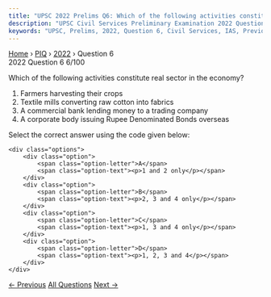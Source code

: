 ```yaml
---
title: "UPSC 2022 Prelims Q6: Which of the following activities constitute real sector in..."
description: "UPSC Civil Services Preliminary Examination 2022 Question 6 with options and answer"
keywords: "UPSC, Prelims, 2022, Question 6, Civil Services, IAS, Previous Year Questions"
---
```


<nav class="breadcrumb">
    <a href="../../">Home</a>
    <span>›</span>
    <a href="../">PIQ</a>
    <span>›</span>
    <a href="./">2022</a>
    <span>›</span>
    <span>Question 6</span>
</nav>

<div class="question-header">
    <div class="question-meta">
        <span class="year-badge">2022</span>
        <span class="question-number">Question 6</span>
        <span class="progress">6/100</span>
    </div>
    <div class="progress-bar">
        <div class="progress-fill" style="width: 6.0%"></div>
    </div>
</div>

<div class="question-content">
    <div class="question-text">
        <p>Which of the following activities constitute real sector in the economy?</p>
<ol>
<li>Farmers harvesting their crops</li>
<li>Textile mills converting raw cotton into fabrics</li>
<li>A commercial bank lending money to a trading company</li>
<li>A corporate body issuing Rupee Denominated Bonds overseas</li>
</ol>
<p>Select the correct answer using the code given below:</p>
    </div>
    
    <div class="options">
        <div class="option">
            <span class="option-letter">A</span>
            <span class="option-text"><p>1 and 2 only</p></span>
        </div>
        <div class="option">
            <span class="option-letter">B</span>
            <span class="option-text"><p>2, 3 and 4 only</p></span>
        </div>
        <div class="option">
            <span class="option-letter">C</span>
            <span class="option-text"><p>1, 3 and 4 only</p></span>
        </div>
        <div class="option">
            <span class="option-letter">D</span>
            <span class="option-text"><p>1, 2, 3 and 4</p></span>
        </div>
    </div>
</div>

<div class="question-nav">
    <a href="../q005-with-reference-to-foreign-owned-e-commerce-firms-o/" class="nav-btn prev">← Previous</a>
    <a href="../" class="nav-btn center">All Questions</a>
    <a href="../q007-which-one-of-the-following-situations-best-reflect/" class="nav-btn next">Next →</a>
</div>
